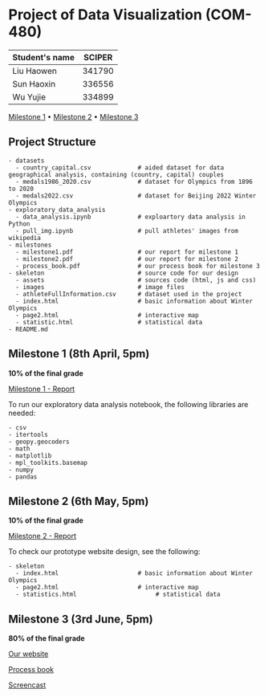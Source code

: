 # Project of Data Visualization (COM-480)

| Student's name | SCIPER |
| -------------- | ------ |
| Liu Haowen | 341790 |
| Sun Haoxin | 336556 |
| Wu Yujie | 334899 |

[Milestone 1](milestones/milestone1.pdf) • [Milestone 2](milestones/milestone2.pdf) • [Milestone 3](milestones/process_book.pdf)

## Project Structure

```
- datasets
  - country_capital.csv             # aided dataset for data geographical analysis, containing (country, capital) couples
  - medals1986_2020.csv             # dataset for Olympics from 1896 to 2020
  - medals2022.csv                  # dataset for Beijing 2022 Winter Olympics
- exploratory_data_analysis
  - data_analysis.ipynb             # exploartory data analysis in Python
  - pull_img.ipynb                  # pull athletes' images from wikipedia
- milestones
  - milestone1.pdf                  # our report for milestone 1
  - milestone2.pdf                  # our report for milestone 2
  - process_book.pdf                # our process book for milestone 3
- skeleton                          # source code for our design
  - assets                          # sources code (html, js and css)
  - images                          # image files
  - athleteFullInformation.csv      # dataset used in the project
  - index.html                      # basic information about Winter Olympics
  - page2.html                      # interactive map
  - statistic.html                  # statistical data
- README.md
```


## Milestone 1 (8th April, 5pm)

**10% of the final grade**

[Milestone 1 - Report](milestones/milestone1.pdf)

To run our exploratory data analysis notebook, the following libraries are needed:
```
- csv
- itertools
- geopy.geocoders
- math
- matplotlib
- mpl_toolkits.basemap
- numpy
- pandas
```

## Milestone 2 (6th May, 5pm)

**10% of the final grade**

[Milestone 2 - Report](milestones/milestone2.pdf)

To check our prototype website design, see the following:
```
- skeleton                         
  - index.html                      # basic information about Winter Olympics
  - page2.html                      # interactive map
  - statistics.html                      # statistical data
```


## Milestone 3 (3rd June, 5pm)

**80% of the final grade**

[Our website](https://haoxinseu.github.io/winterolympic.github.io/)

[Process book](milestones/process_book.pdf)

[Screencast](https://youtu.be/HnWyEayLVI8)

